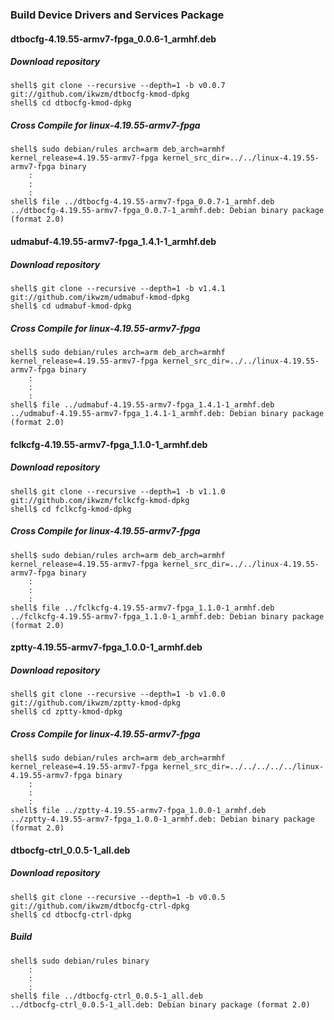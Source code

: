 ### Build Device Drivers and Services Package

#### dtbocfg-4.19.55-armv7-fpga_0.0.6-1_armhf.deb

##### Download repository

```console
shell$ git clone --recursive --depth=1 -b v0.0.7 git://github.com/ikwzm/dtbocfg-kmod-dpkg
shell$ cd dtbocfg-kmod-dpkg
```
##### Cross Compile for linux-4.19.55-armv7-fpga

```console
shell$ sudo debian/rules arch=arm deb_arch=armhf kernel_release=4.19.55-armv7-fpga kernel_src_dir=../../linux-4.19.55-armv7-fpga binary
    :
    :
    :
shell$ file ../dtbocfg-4.19.55-armv7-fpga_0.0.7-1_armhf.deb 
../dtbocfg-4.19.55-armv7-fpga_0.0.7-1_armhf.deb: Debian binary package (format 2.0)
```

#### udmabuf-4.19.55-armv7-fpga_1.4.1-1_armhf.deb 

##### Download repository

```console
shell$ git clone --recursive --depth=1 -b v1.4.1 git://github.com/ikwzm/udmabuf-kmod-dpkg
shell$ cd udmabuf-kmod-dpkg
```

##### Cross Compile for linux-4.19.55-armv7-fpga

```console
shell$ sudo debian/rules arch=arm deb_arch=armhf kernel_release=4.19.55-armv7-fpga kernel_src_dir=../../linux-4.19.55-armv7-fpga binary
    :
    :
    :
shell$ file ../udmabuf-4.19.55-armv7-fpga_1.4.1-1_armhf.deb 
../udmabuf-4.19.55-armv7-fpga_1.4.1-1_armhf.deb: Debian binary package (format 2.0)
```

#### fclkcfg-4.19.55-armv7-fpga_1.1.0-1_armhf.deb

##### Download repository

```console
shell$ git clone --recursive --depth=1 -b v1.1.0 git://github.com/ikwzm/fclkcfg-kmod-dpkg
shell$ cd fclkcfg-kmod-dpkg
```

##### Cross Compile for linux-4.19.55-armv7-fpga

```console
shell$ sudo debian/rules arch=arm deb_arch=armhf kernel_release=4.19.55-armv7-fpga kernel_src_dir=../../linux-4.19.55-armv7-fpga binary
    :
    :
    :
shell$ file ../fclkcfg-4.19.55-armv7-fpga_1.1.0-1_armhf.deb 
../fclkcfg-4.19.55-armv7-fpga_1.1.0-1_armhf.deb: Debian binary package (format 2.0)
```

#### zptty-4.19.55-armv7-fpga_1.0.0-1_armhf.deb

##### Download repository

```console
shell$ git clone --recursive --depth=1 -b v1.0.0 git://github.com/ikwzm/zptty-kmod-dpkg
shell$ cd zptty-kmod-dpkg
```

##### Cross Compile for linux-4.19.55-armv7-fpga

```console
shell$ sudo debian/rules arch=arm deb_arch=armhf kernel_release=4.19.55-armv7-fpga kernel_src_dir=../../../../../linux-4.19.55-armv7-fpga binary
    :
    :
    :
shell$ file ../zptty-4.19.55-armv7-fpga_1.0.0-1_armhf.deb
../zptty-4.19.55-armv7-fpga_1.0.0-1_armhf.deb: Debian binary package (format 2.0)
```

#### dtbocfg-ctrl_0.0.5-1_all.deb

##### Download repository

```console
shell$ git clone --recursive --depth=1 -b v0.0.5 git://github.com/ikwzm/dtbocfg-ctrl-dpkg
shell$ cd dtbocfg-ctrl-dpkg
```

##### Build

```console
shell$ sudo debian/rules binary
    :
    :
    :
shell$ file ../dtbocfg-ctrl_0.0.5-1_all.deb 
../dtbocfg-ctrl_0.0.5-1_all.deb: Debian binary package (format 2.0)
```

